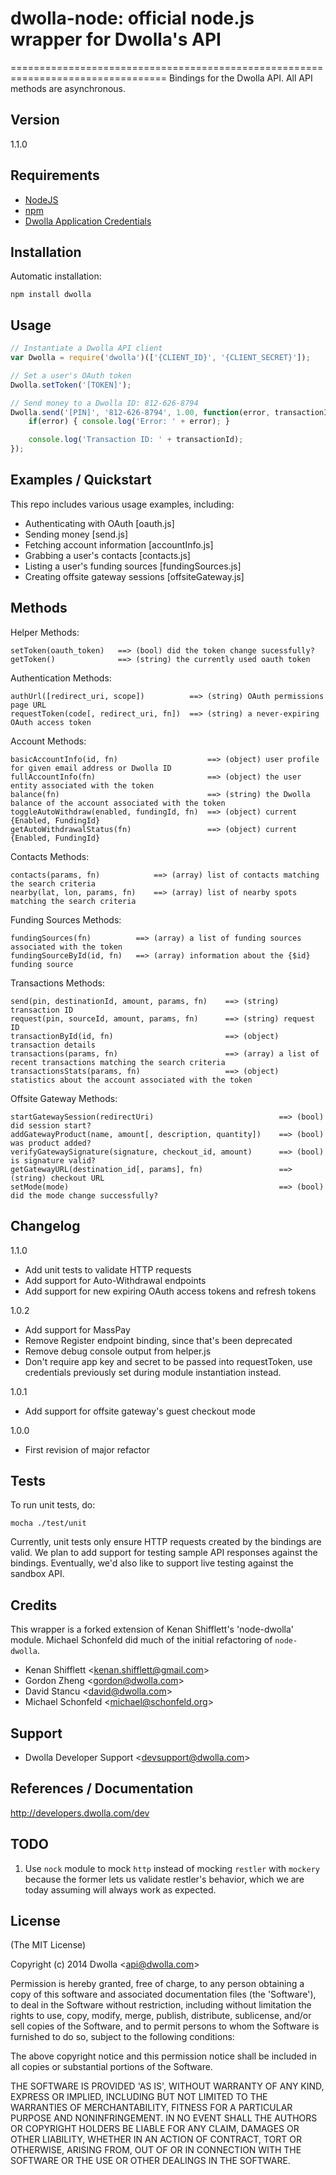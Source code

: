 # dwolla-node: official node.js wrapper for Dwolla's API
=================================================================================
Bindings for the Dwolla API.  All API methods are asynchronous.

## Version
1.1.0

## Requirements

- [NodeJS](http://www.nodejs.org/)
- [npm](http://www.npmjs.org/)
- [Dwolla Application Credentials](https://www.dwolla.com/applications)

## Installation

Automatic installation:

    npm install dwolla

## Usage

```javascript
// Instantiate a Dwolla API client
var Dwolla = require('dwolla')(['{CLIENT_ID}', '{CLIENT_SECRET}']);

// Set a user's OAuth token
Dwolla.setToken('[TOKEN]');

// Send money to a Dwolla ID: 812-626-8794
Dwolla.send('[PIN]', '812-626-8794', 1.00, function(error, transactionId) {
    if(error) { console.log('Error: ' + error); }

    console.log('Transaction ID: ' + transactionId);
});
```
    
## Examples / Quickstart

This repo includes various usage examples, including:

* Authenticating with OAuth [oauth.js]
* Sending money [send.js]
* Fetching account information [accountInfo.js]
* Grabbing a user's contacts [contacts.js]
* Listing a user's funding sources [fundingSources.js]
* Creating offsite gateway sessions [offsiteGateway.js]

## Methods

Helper Methods:

    setToken(oauth_token)   ==> (bool) did the token change sucessfully?
    getToken()              ==> (string) the currently used oauth token

Authentication Methods:

    authUrl([redirect_uri, scope])          ==> (string) OAuth permissions page URL
    requestToken(code[, redirect_uri, fn])  ==> (string) a never-expiring OAuth access token

Account Methods:

    basicAccountInfo(id, fn)                    ==> (object) user profile for given email address or Dwolla ID
    fullAccountInfo(fn)                         ==> (object) the user entity associated with the token
    balance(fn)                                 ==> (string) the Dwolla balance of the account associated with the token
    toggleAutoWithdraw(enabled, fundingId, fn)  ==> (object) current {Enabled, FundingId}
    getAutoWithdrawalStatus(fn)                 ==> (object) current {Enabled, FundingId}

Contacts Methods:

    contacts(params, fn)            ==> (array) list of contacts matching the search criteria
    nearby(lat, lon, params, fn)    ==> (array) list of nearby spots matching the search criteria
    
Funding Sources Methods:

    fundingSources(fn)          ==> (array) a list of funding sources associated with the token
    fundingSourceById(id, fn)   ==> (array) information about the {$id} funding source

Transactions Methods:

    send(pin, destinationId, amount, params, fn)    ==> (string) transaction ID
    request(pin, sourceId, amount, params, fn)      ==> (string) request ID
    transactionById(id, fn)                         ==> (object) transaction details
    transactions(params, fn)                        ==> (array) a list of recent transactions matching the search criteria
    transactionsStats(params, fn)                   ==> (object) statistics about the account associated with the token
    
Offsite Gateway Methods:

    startGatewaySession(redirectUri)                            ==> (bool) did session start?
    addGatewayProduct(name, amount[, description, quantity])    ==> (bool) was product added?
    verifyGatewaySignature(signature, checkout_id, amount)      ==> (bool) is signature valid?
    getGatewayURL(destination_id[, params], fn)                 ==> (string) checkout URL
    setMode(mode)                                               ==> (bool) did the mode change successfully?

## Changelog

1.1.0
* Add unit tests to validate HTTP requests
* Add support for Auto-Withdrawal endpoints
* Add support for new expiring OAuth access tokens and refresh tokens

1.0.2
* Add support for MassPay
* Remove Register endpoint binding, since that's been deprecated
* Remove debug console output from helper.js
* Don't require app key and secret to be passed into requestToken, use credentials previously set during module instantiation instead.

1.0.1

* Add support for offsite gateway's guest checkout mode

1.0.0

* First revision of major refactor

## Tests

To run unit tests, do:

`mocha ./test/unit`

Currently, unit tests only ensure HTTP requests created by the bindings are valid.  We plan to add support for testing sample API responses against the bindings.  Eventually, we'd also like to support live testing against the sandbox API.

## Credits

This wrapper is a forked extension of Kenan Shifflett's 'node-dwolla' module.  Michael Schonfeld did much of the initial refactoring of `node-dwolla`.

- Kenan Shifflett &lt;kenan.shifflett@gmail.com&gt;
- Gordon Zheng &lt;gordon@dwolla.com&gt;
- David Stancu &lt;david@dwolla.com&gt;
- Michael Schonfeld &lt;michael@schonfeld.org&gt;

## Support

- Dwolla Developer Support &lt;devsupport@dwolla.com&gt;

## References / Documentation

http://developers.dwolla.com/dev

## TODO

1. Use `nock` module to mock `http` instead of mocking `restler` with `mockery` because the former lets us validate restler's behavior, which we are today assuming will always work as expected.

## License 

(The MIT License)

Copyright (c) 2014 Dwolla &lt;api@dwolla.com&gt;

Permission is hereby granted, free of charge, to any person obtaining
a copy of this software and associated documentation files (the
'Software'), to deal in the Software without restriction, including
without limitation the rights to use, copy, modify, merge, publish,
distribute, sublicense, and/or sell copies of the Software, and to
permit persons to whom the Software is furnished to do so, subject to
the following conditions:

The above copyright notice and this permission notice shall be
included in all copies or substantial portions of the Software.

THE SOFTWARE IS PROVIDED 'AS IS', WITHOUT WARRANTY OF ANY KIND,
EXPRESS OR IMPLIED, INCLUDING BUT NOT LIMITED TO THE WARRANTIES OF
MERCHANTABILITY, FITNESS FOR A PARTICULAR PURPOSE AND NONINFRINGEMENT.
IN NO EVENT SHALL THE AUTHORS OR COPYRIGHT HOLDERS BE LIABLE FOR ANY
CLAIM, DAMAGES OR OTHER LIABILITY, WHETHER IN AN ACTION OF CONTRACT,
TORT OR OTHERWISE, ARISING FROM, OUT OF OR IN CONNECTION WITH THE
SOFTWARE OR THE USE OR OTHER DEALINGS IN THE SOFTWARE.
